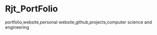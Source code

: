 # Rjt_PortFolio
portfolio,website,personal website,github,projects,computer science and engineering
